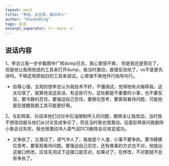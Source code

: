 ```yaml
---
layout: post
title: "争执，太主观，激动冲人"
author: "ShanDaMing"
tags: 生活
excerpt_separator: <!--more-->
---
```


## 说话内容
1、李总让我一步步截图中广核dump日志，我心里很不爽，<!--more--> 但是我还是答应了，但是他让我用他说的工具来打开dump，我当时激动，直接反驳他了，vs不是更先进吗，干嘛还用原始旧的工具来调试。心里很不爽他外行指导内行。
* 自尊心强，主观的想李总认为我技术不好，不懂调试，觉得他有点侮辱我，这太垃圾了，就算他说这些话，有这些行为，这些都是不重要的小事，也不要反驳，要冷静的忍住，要强迫自己忍住，要换位思考，要客观看待问题，可能他是在提醒我那工具可能更好用。

2、与彭辉泉、孙润泽他们讨论中石油限制呼入的问题，鹏辉全让我改动，当时我不想改动就与他们从讨论变成争论了，而且当时我也很激动，后面彭辉泉问我删除小鱼会议失败，我也很激动冲人语气说DCS删除会议肯定成功。
* 又争执了，又激动了，语气冲人了，我就是个人渣，小事不要争执，要冷静换位思考，要客观看待问题，要强迫自己忍住，还有做事的方式也不对，他提出这接口修改，应该先测试下这接口是否对，如果对了，在修改，不对那就不会有争执了。
